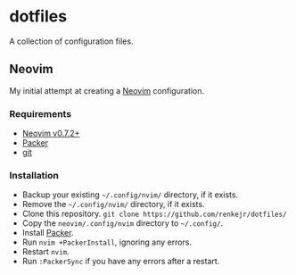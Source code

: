 # dotfiles

A collection of configuration files.

## Neovim

My initial attempt at creating a [Neovim](https://neovim.io/) configuration.

### Requirements

- [Neovim v0.7.2+](https://neovim.io/)
- [Packer](https://github.com/wbthomason/packer.nvim)
- [git](https://git-scm.com/)

### Installation

- Backup your existing `~/.config/nvim/` directory, if it exists.
- Remove the `~/.config/nvim/` directory, if it exists.
- Clone this repository. `git clone https://github.com/renkejr/dotfiles/`
- Copy the `neovim/.config/nvim` directory to `~/.config/`.
- Install [Packer](https://github.com/wbthomason/packer.nvim).
- Run `nvim +PackerInstall`, ignoring any errors.
- Restart `nvim`.
- Run `:PackerSync` if you have any errors after a restart.

